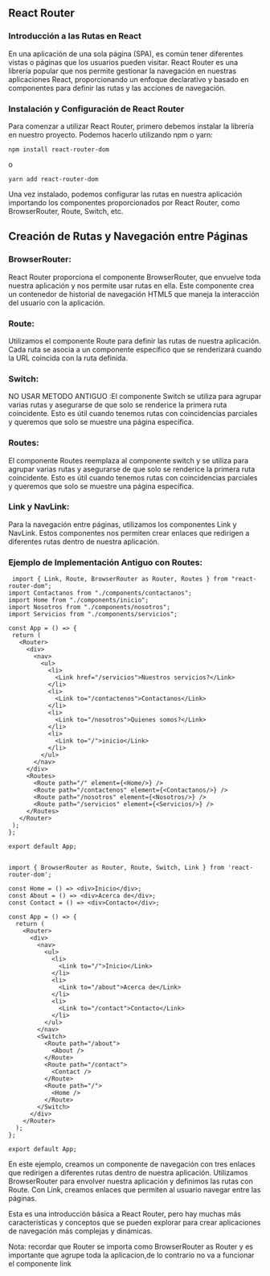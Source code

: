 ## React Router

### Introducción a las Rutas en React

En una aplicación de una sola página (SPA), es común tener diferentes vistas o páginas que los usuarios pueden visitar. React Router es una librería popular que nos permite gestionar la navegación en nuestras aplicaciones React, proporcionando un enfoque declarativo y basado en componentes para definir las rutas y las acciones de navegación.

### Instalación y Configuración de React Router

Para comenzar a utilizar React Router, primero debemos instalar la librería en nuestro proyecto. Podemos hacerlo utilizando npm o yarn:

```
npm install react-router-dom
```
o
```
yarn add react-router-dom
```

Una vez instalado, podemos configurar las rutas en nuestra aplicación importando los componentes proporcionados por React Router, como BrowserRouter, Route, Switch, etc.

## Creación de Rutas y Navegación entre Páginas
### BrowserRouter: 
React Router proporciona el componente BrowserRouter, que envuelve toda nuestra aplicación y nos permite usar rutas en ella. Este componente crea un contenedor de historial de navegación HTML5 que maneja la interacción del usuario con la aplicación.

### Route: 
Utilizamos el componente Route para definir las rutas de nuestra aplicación. Cada ruta se asocia a un componente específico que se renderizará cuando la URL coincida con la ruta definida.

### Switch: 
NO USAR METODO ANTIGUO :El componente Switch se utiliza para agrupar varias rutas y asegurarse de que solo se renderice la primera ruta coincidente. Esto es útil cuando tenemos rutas con coincidencias parciales y queremos que solo se muestre una página específica.

### Routes: 
El componente Routes reemplaza al componente switch y se utiliza para agrupar varias rutas y asegurarse de que solo se renderice la primera ruta coincidente. Esto es útil cuando tenemos rutas con coincidencias parciales y queremos que solo se muestre una página específica.

### Link y NavLink: 
Para la navegación entre páginas, utilizamos los componentes Link y NavLink. Estos componentes nos permiten crear enlaces que redirigen a diferentes rutas dentro de nuestra aplicación.

### Ejemplo de Implementación Antiguo con Routes:

 ```
  import { Link, Route, BrowserRouter as Router, Routes } from "react-router-dom";
import Contactanos from "./components/contactanos";
import Home from "./components/inicio";
import Nosotros from "./components/nosotros";
import Servicios from "./components/servicios";

const App = () => {
  return (
    <Router>
      <div>
        <nav>
          <ul>
            <li>
              <Link href="/servicios">Nuestros servicios?</Link>
            </li>
            <li>
              <Link to="/contactenos">Contactanos</Link>
            </li>
            <li>
              <Link to="/nosotros">Quienes somos?</Link>
            </li>
            <li>
              <Link to="/">inicio</Link>
            </li>
          </ul>
        </nav>
      </div>
      <Routes>
        <Route path="/" element={<Home/>} />
        <Route path="/contactenos" element={<Contactanos/>} />
        <Route path="/nosotros" element={<Nosotros/>} />
        <Route path="/servicios" element={<Servicios/>} />
      </Routes>
    </Router>
  );
};

export default App;


 ```

```
import { BrowserRouter as Router, Route, Switch, Link } from 'react-router-dom';

const Home = () => <div>Inicio</div>;
const About = () => <div>Acerca de</div>;
const Contact = () => <div>Contacto</div>;

const App = () => {
  return (
    <Router>
      <div>
        <nav>
          <ul>
            <li>
              <Link to="/">Inicio</Link>
            </li>
            <li>
              <Link to="/about">Acerca de</Link>
            </li>
            <li>
              <Link to="/contact">Contacto</Link>
            </li>
          </ul>
        </nav>
        <Switch>
          <Route path="/about">
            <About />
          </Route>
          <Route path="/contact">
            <Contact />
          </Route>
          <Route path="/">
            <Home />
          </Route>
        </Switch>
      </div>
    </Router>
  );
};

export default App;
```
En este ejemplo, creamos un componente de navegación con tres enlaces que redirigen a diferentes rutas dentro de nuestra aplicación. Utilizamos BrowserRouter para envolver nuestra aplicación y definimos las rutas con Route. Con Link, creamos enlaces que permiten al usuario navegar entre las páginas.

Esta es una introducción básica a React Router, pero hay muchas más características y conceptos que se pueden explorar para crear aplicaciones de navegación más complejas y dinámicas.

Nota: recordar que Router se importa como  BrowserRouter as Router y es importante que agrupe toda la aplicacion,de lo contrario no va a funcionar el componente link